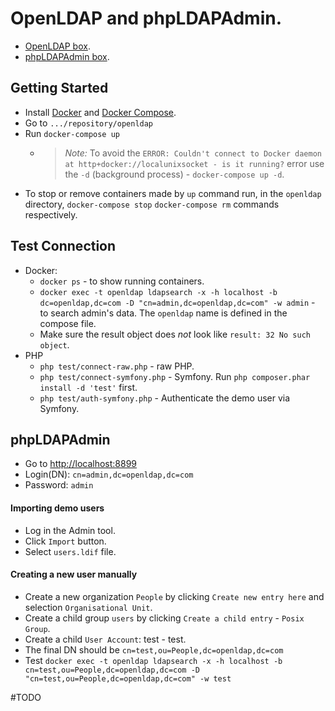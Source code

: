 # OpenLDAP and phpLDAPAdmin.

* [OpenLDAP box](https://github.com/osixia/docker-openldap).
* [phpLDAPAdmin box](https://github.com/osixia/docker-phpLDAPadmin).

## Getting Started
* Install [Docker](https://docs.docker.com/engine/installation/) and [Docker Compose](https://docs.docker.com/compose/install/).
* Go to `.../repository/openldap`
* Run `docker-compose up`
  * > *Note:* To avoid the  `ERROR: Couldn't connect to Docker daemon at http+docker://localunixsocket - is it running?` error 
  use the `-d` (background process) - `docker-compose up -d`.
* To stop or remove containers made by `up` command run, in the `openldap` directory, `docker-compose stop` `docker-compose rm` commands respectively.

## Test Connection
* Docker:
  * `docker ps` - to show running containers.
  * `docker exec -t openldap ldapsearch -x -h localhost -b dc=openldap,dc=com -D "cn=admin,dc=openldap,dc=com" -w admin` - to search admin's data.
  The `openldap` name is defined in the compose file.
  * Make sure the result object does *not* look like `result: 32 No such object`.
* PHP
  * `php test/connect-raw.php` - raw PHP.
  * `php test/connect-symfony.php` - Symfony. Run `php composer.phar install -d 'test'` first.
  * `php test/auth-symfony.php` - Authenticate the demo user via Symfony.

## phpLDAPAdmin
* Go to [http://localhost:8899](http://localhost:8899)
* Login(DN): `cn=admin,dc=openldap,dc=com`
* Password: `admin`

#### Importing demo users
* Log in the Admin tool.
* Click `Import` button.
* Select `users.ldif` file.

#### Creating a new user manually
* Create a new organization `People` by clicking `Create new entry here` and selection `Organisational Unit`.
* Create a child group `users` by clicking `Create a child entry` - `Posix Group`.
* Create a child `User Account`: test - test.
* The final DN should be `cn=test,ou=People,dc=openldap,dc=com`
* Test `docker exec -t openldap ldapsearch -x -h localhost -b cn=test,ou=People,dc=openldap,dc=com -D "cn=test,ou=People,dc=openldap,dc=com" -w test`

#TODO
